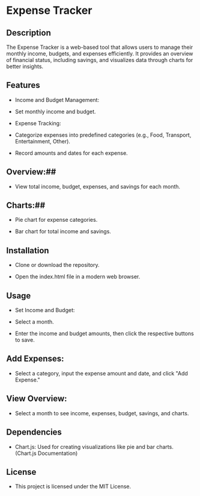 
# Expense Tracker #

## Description ##

The Expense Tracker is a web-based tool that allows users to manage their monthly income, budgets, and expenses efficiently. It provides an overview of financial status, including savings, and visualizes data through charts for better insights.

## Features ##

* Income and Budget Management:

* Set monthly income and budget.

* Expense Tracking:

- Categorize expenses into predefined categories (e.g., Food, Transport, Entertainment, Other).

- Record amounts and dates for each expense.

## Overview:##

* View total income, budget, expenses, and savings for each month.

## Charts:##

* Pie chart for expense categories.

* Bar chart for total income and savings.

## Installation ## 

* Clone or download the repository.

* Open the index.html file in a modern web browser.

## Usage ##

* Set Income and Budget:

* Select a month.

* Enter the income and budget amounts, then click the respective buttons to save.

## Add Expenses: ## 

* Select a category, input the expense amount and date, and click "Add Expense."

## View Overview: ##

* Select a month to see income, expenses, budget, savings, and charts.

## Dependencies ##

* Chart.js: Used for creating visualizations like pie and bar charts. (Chart.js Documentation)

## License ##

* This project is licensed under the MIT License.



